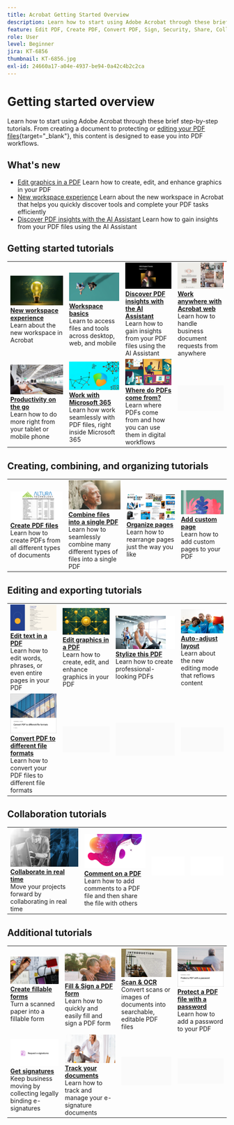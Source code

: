 ```yaml
---
title: Acrobat Getting Started Overview
description: Learn how to start using Adobe Acrobat through these brief (1-2 min) step-by-step tutorials
feature: Edit PDF, Create PDF, Convert PDF, Sign, Security, Share, Collaboration, Workspace
role: User
level: Beginner
jira: KT-6856
thumbnail: KT-6856.jpg
exl-id: 24660a17-a04e-4937-be94-0a42c4b2c2ca
---
```

# Getting started overview

Learn how to start using Adobe Acrobat through these brief step-by-step tutorials. From creating a document to protecting or [editing your PDF files](https://www.adobe.com/acrobat/online/pdf-editor.html){target="_blank"}, this content is designed to ease you into PDF workflows.

## What's new

* [Edit graphics in a PDF](edit-graphics.md)
  Learn how to create, edit, and enhance graphics in your PDF
* [New workspace experience](new-workspace.md)
  Learn about the new workspace in Acrobat that helps you quickly discover tools and complete your PDF tasks efficiently
* [Discover PDF insights with the AI Assistant](ai-assistant.md)
  Learn how to gain insights from your PDF files using the AI Assistant

## Getting started tutorials

<table style="table-layout:fixed">
<tr>
  <td>
    <a href="new-workspace.md">
      <img alt="New workspace experience" src="../assets/new-workspace.png" />
    </a>
    <div>
    <a href="new-workspace.md"><strong>New workspace experience</strong></a>
    </div>
    Learn about the new workspace in Acrobat
    <br>
  </td>
  <td>
    <a href="get-to-know-the-acrobat-dc-interface.md">
      <img alt="Workspace basics" src="../assets/workspace-basics.png" />
    </a>
    <div>
    <a href="get-to-know-the-acrobat-dc-interface.md"><strong>Workspace basics</strong></a>
    </div>
    Learn to access files and tools across desktop, web, and mobile
    <br>
  </td>
  <td>
    <a href="ai-assistant.md">
      <img alt="Discover PDF insights with the AI Assistant" src="../assets/ai-assistant.png" />
    </a>
    <div>
    <a href="ai-assistant.md"><strong>Discover PDF insights with the AI Assistant</strong></a>
    </div>
    Learn how to gain insights from your PDF files using the AI Assistant
    <br>
  </td>
  <td>
    <a href="acrobatweb.md">
      <img alt="Work anywhere with Acrobat web" src="../assets/acrobat-web.png" />
    </a>
    <div>
    <a href="acrobatweb.md"><strong>Work anywhere with Acrobat web</strong></a>
    </div>
    Learn how to handle business document requests from anywhere
    <br>
  </td>
</tr>
<tr>
  <td>
    <a href="productivity.md">
      <img alt="Productivity on the go" src="../assets/productivity.png" />
    </a>
    <div>
    <a href="productivity.md"><strong>Productivity on the go</strong></a>
    </div>
    Learn how to do more right from your tablet or mobile phone
    <br>
  </td>
    <td>
      <a href="../integrate/integrate-overview.md#microsoft">
        <img alt="Work with Microsoft 365" src="../assets/microsoft-365.png" />
      </a>
      <div>
      <a href="../integrate/integrate-overview.md#microsoft"><strong>Work with Microsoft 365</strong></a>
      </div>
      Learn how work seamlessly with PDF files, right inside Microsoft 365
      <br> 
    </td>
    <td>
      <a href="where-do-pdfs-come-from.md">
        <img alt="Where do PDFs come from?" src="../assets/where-pdfs.png" />
      </a>
      <div>
      <a href="where-do-pdfs-come-from.md"><strong>Where do PDFs come from?</strong></a>
      </div>
      Learn where PDFs come from and how you can use them in digital workflows
      <br>
    </td>
    <td>
    <img alt="Spacer" src="../assets/Grayspacer.png" />
      <div>
      <br>
    </td>
  </tr>
  </table>

## Creating, combining, and organizing tutorials

  <table style="table-layout:fixed">
  <tr>
    <td>
      <a href="create-pdf.md">
        <img alt="Create PDF files" src="../assets/create.png" />
      </a>
      <div>
      <a href="create-pdf.md"><strong>Create PDF files</strong></a>
      </div>
      Learn how to create PDFs from all different types of documents
      <br>
    </td>
    <td>
      <a href="combine-to-pdf.md">
        <img alt="Combine files to a single PDF" src="../assets/combine.png" />
      </a>
      <div>
      <a href="combine-to-pdf.md"><strong>Combine files into a single PDF</strong></a>
      </div>
      Learn how to seamlessly combine many different types of files into a single PDF
      <br>
    </td>
    <td>
      <a href="organize.md">
        <img alt="Organize pages" src="../assets/organize-pages.png" />
      </a>
      <div>
      <a href="organize.md"><strong>Organize pages</strong></a>
      </div>
      Learn how to rearrange pages just the way you like
      <br>
    </td>
    <td>
      <a href="add-custom-page.md">
        <img alt="Add custom page" src="../assets/custom.png" />
      </a>
      <div>
      <a href="add-custom-page.md"><strong>Add custom page</strong></a>
      </div>
      Learn how to add custom pages to your PDF
      <br>
    </td>
  </tr>
  </table>

## Editing and exporting tutorials

  <table style="table-layout:fixed">
  <tr>
    <td>
      <a href="edit-pdf.md">
        <img alt="Edit text in a PDF" src="../assets/edit-text.png" />
      </a>
      <div>
      <a href="edit-pdf.md"><strong>Edit text in a PDF</strong></a>
      </div>
      Learn how to edit words, phrases, or even entire pages in your PDF
      <br>
    </td>
    <td>
      <a href="edit-graphics.md">
        <img alt="Edit graphics in a PDF" src="../assets/edit-graphics.png" />
      </a>
      <div>
      <a href="edit-graphics.md"><strong>Edit graphics in a PDF</strong></a>
      </div>
      Learn how to create, edit, and enhance graphics in your PDF
      <br>
    </td>
    <td>
      <a href="stylize-this-PDF.md">
        <img alt="Stylize this PDF" src="../assets/stylize-pdf.png" />
      </a>
      <div>
      <a href="stylize-this-PDF.md"><strong>Stylize this PDF</strong></a>
      </div>
      Learn how to create professional-looking PDFs
      <br>
    </td>
   <td>
      <a href="auto-adjust-layout.md">
        <img alt="Auto-adjust layout" src="../assets/auto-adjust.png" />
      </a>
      <div>
      <a href="auto-adjust-layout.md"><strong>Auto-adjust layout</strong></a>
      </div>
      Learn about the new editing mode that reflows content
      <br>
    </td>
  </tr>
    <td>
      <a href="export-pdf.md">
        <img alt="Convert PDF to different file formats" src="../assets/convert.png" />
      </a>
      <div>
      <a href="export-pdf.md"><strong>Convert PDF to different file formats</strong></a>
      </div>
      Learn how to convert your PDF files to different file formats
      <br>
    </td>
    <td>
   <img alt="Spacer" src="../assets/Grayspacer.png" />
    <div>
    <br>
  </td>
  <td>
   <img alt="Spacer" src="../assets/Grayspacer.png" />
    <div>
    <br>
  </td>
   <td>
   <img alt="Spacer" src="../assets/Grayspacer.png" />
    <div>
    <br>
  </td>
</tr>
</table>

## Collaboration tutorials

  <table style="table-layout:fixed">
  <tr>
    <td>
      <a href="collaborate.md">
        <img alt="Collaborate in real time" src="../assets/collaborate.png" />
      </a>
      <div>
      <a href="collaborate.md"><strong>Collaborate in real time</strong></a>
      </div>
      Move your projects forward by collaborating in real time
    </td>
    <td>
      <a href="comment-on-pdf-files.md">
        <img alt="Comment on a PDF" src="../assets/comment.png" />
      </a>
      <div>
      <a href="comment-on-pdf-files.md"><strong>Comment on a PDF</strong></a>
      </div>
      Learn how to add comments to a PDF file and then share the file with others
      <br>
    </td>
    <td>
    <img alt="Spacer" src="../assets/Whitespacer.png" />
      <div>
      <br>
    </td>
    <td>
    <img alt="Spacer" src="../assets/Whitespacer.png" />
      <div>
      <br>
    </td>
</tr>
</table>

## Additional tutorials

<table style="table-layout:fixed">
<tr>
  <td>
    <a href="create-fillable-forms.md">
      <img alt="Create fillable forms" src="../assets/fillable-forms.png" />
    </a>
    <div>
      <a href="create-fillable-forms.md"><strong>Create fillable forms</strong></a>
      </div>
      Turn a scanned paper into a fillable form
      <br>
  </td>
  <td>
    <a href="fill-and-sign.md">
      <img alt="Fill & Sign a PDF form" src="../assets/fill-sign.png" />
    </a>
    <div>
    <a href="fill-and-sign.md"><strong>Fill & Sign a PDF form</strong></a>
    </div>
    Learn how to quickly and easily fill and sign a PDF form
    <br>
  </td>
  <td>
    <a href="scan-and-ocr.md">
      <img alt="Scan & OCR" src="../assets/scan.png" />
    </a>
    <div>
    <a href="scan-and-ocr.md"><strong>Scan & OCR</strong></a>
    </div>
    Convert scans or images of documents into searchable, editable PDF files
    <br>
  </td>
  <td>
    <a href="password-protect.md">
      <img alt="Protect a PDF file with a password" src="../assets/protect.png" />
    </a>
    <div>
    <a href="password-protect.md"><strong>Protect a PDF file with a password</strong></a>
    </div>
    Learn how to add a password to your PDF
    <br>
  </td>
</tr>
<tr>
  <td>
    <a href="signatures.md">
      <img alt="Get signatures" src="../assets/signatures.png" />
    </a>
    <div>
    <a href="signatures.md"><strong>Get signatures</strong></a>
    </div>
    Keep business moving by collecting legally binding e-signatures
    <br>
  </td>
  <td>
    <a href="track.md">
      <img alt="Track your documents" src="../assets/track.png" />
    </a>
    <div>
    <a href="track.md"><strong>Track your documents</strong></a>
    </div>
    Learn how to track and manage your e-signature documents
    <br>
  </td>
  <td>
   <img alt="Spacer" src="../assets/Grayspacer.png" />
    <div>
    <br>
  </td>
  <td>
   <img alt="Spacer" src="../assets/Grayspacer.png" />
    <div>
    <br>
  </td>
</tr>
</table>
